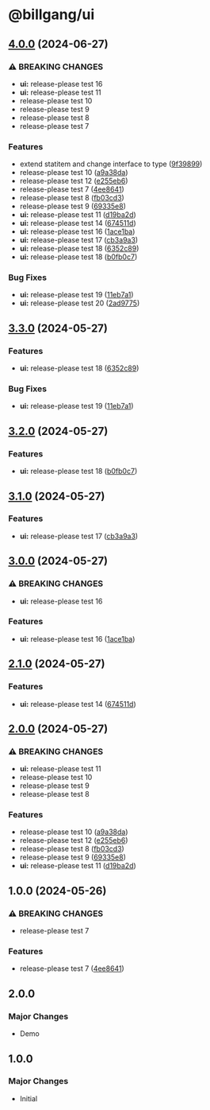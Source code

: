 # @billgang/ui

## [4.0.0](https://github.com/billgangcom/frontend-library/compare/ui-v3.3.0...ui-v4.0.0) (2024-06-27)


### ⚠ BREAKING CHANGES

* **ui:** release-please test 16
* **ui:** release-please test 11
* release-please test 10
* release-please test 9
* release-please test 8
* release-please test 7

### Features

* extend statitem and change interface to type ([9f39899](https://github.com/billgangcom/frontend-library/commit/9f398994b493f03ff3b4d43c35254b6ae78fdda8))
* release-please test 10 ([a9a38da](https://github.com/billgangcom/frontend-library/commit/a9a38da394c63817fc1fd1db4415a1bd1e4d7bba))
* release-please test 12 ([e255eb6](https://github.com/billgangcom/frontend-library/commit/e255eb6c5a90782dba384f1bea0de13c2f4acacb))
* release-please test 7 ([4ee8641](https://github.com/billgangcom/frontend-library/commit/4ee8641686973077736eaddca665309a51a23f45))
* release-please test 8 ([fb03cd3](https://github.com/billgangcom/frontend-library/commit/fb03cd3cb3f4c5ca7c69e3deac962e1099a27ca7))
* release-please test 9 ([69335e8](https://github.com/billgangcom/frontend-library/commit/69335e8cf5006c0f7deeaf145a2e609255ef72f5))
* **ui:** release-please test 11 ([d19ba2d](https://github.com/billgangcom/frontend-library/commit/d19ba2df78a48bd4af1c784931268c8c2f2c9bad))
* **ui:** release-please test 14 ([674511d](https://github.com/billgangcom/frontend-library/commit/674511dd4556305061d53bcadfcf5b771e918167))
* **ui:** release-please test 16 ([1ace1ba](https://github.com/billgangcom/frontend-library/commit/1ace1ba05ec1789ec77ca32f84d70407e91ac2ba))
* **ui:** release-please test 17 ([cb3a9a3](https://github.com/billgangcom/frontend-library/commit/cb3a9a3ebf19725a8149da8710b5605c8b92799e))
* **ui:** release-please test 18 ([6352c89](https://github.com/billgangcom/frontend-library/commit/6352c89901dc271dd5d6a02a984c1365dc4cd705))
* **ui:** release-please test 18 ([b0fb0c7](https://github.com/billgangcom/frontend-library/commit/b0fb0c7f2d4b9af733406e0eeec68978e805f502))


### Bug Fixes

* **ui:** release-please test 19 ([11eb7a1](https://github.com/billgangcom/frontend-library/commit/11eb7a1df8ac014637e51c3ed0f58492ce240a35))
* **ui:** release-please test 20 ([2ad9775](https://github.com/billgangcom/frontend-library/commit/2ad97757df24a46dd89fa68c601e993393b757da))

## [3.3.0](https://github.com/mule-stand/billgang/compare/ui-v3.2.0...ui-v3.3.0) (2024-05-27)


### Features

* **ui:** release-please test 18 ([6352c89](https://github.com/mule-stand/billgang/commit/6352c89901dc271dd5d6a02a984c1365dc4cd705))


### Bug Fixes

* **ui:** release-please test 19 ([11eb7a1](https://github.com/mule-stand/billgang/commit/11eb7a1df8ac014637e51c3ed0f58492ce240a35))

## [3.2.0](https://github.com/mule-stand/billgang/compare/ui-v3.1.0...ui-v3.2.0) (2024-05-27)


### Features

* **ui:** release-please test 18 ([b0fb0c7](https://github.com/mule-stand/billgang/commit/b0fb0c7f2d4b9af733406e0eeec68978e805f502))

## [3.1.0](https://github.com/mule-stand/billgang/compare/ui-v3.0.0...ui-v3.1.0) (2024-05-27)


### Features

* **ui:** release-please test 17 ([cb3a9a3](https://github.com/mule-stand/billgang/commit/cb3a9a3ebf19725a8149da8710b5605c8b92799e))

## [3.0.0](https://github.com/mule-stand/billgang/compare/ui-v2.1.0...ui-v3.0.0) (2024-05-27)


### ⚠ BREAKING CHANGES

* **ui:** release-please test 16

### Features

* **ui:** release-please test 16 ([1ace1ba](https://github.com/mule-stand/billgang/commit/1ace1ba05ec1789ec77ca32f84d70407e91ac2ba))

## [2.1.0](https://github.com/mule-stand/billgang/compare/ui-v2.0.0...ui-v2.1.0) (2024-05-27)


### Features

* **ui:** release-please test 14 ([674511d](https://github.com/mule-stand/billgang/commit/674511dd4556305061d53bcadfcf5b771e918167))

## [2.0.0](https://github.com/mule-stand/billgang/compare/ui-v1.0.0...ui-v2.0.0) (2024-05-27)


### ⚠ BREAKING CHANGES

* **ui:** release-please test 11
* release-please test 10
* release-please test 9
* release-please test 8

### Features

* release-please test 10 ([a9a38da](https://github.com/mule-stand/billgang/commit/a9a38da394c63817fc1fd1db4415a1bd1e4d7bba))
* release-please test 12 ([e255eb6](https://github.com/mule-stand/billgang/commit/e255eb6c5a90782dba384f1bea0de13c2f4acacb))
* release-please test 8 ([fb03cd3](https://github.com/mule-stand/billgang/commit/fb03cd3cb3f4c5ca7c69e3deac962e1099a27ca7))
* release-please test 9 ([69335e8](https://github.com/mule-stand/billgang/commit/69335e8cf5006c0f7deeaf145a2e609255ef72f5))
* **ui:** release-please test 11 ([d19ba2d](https://github.com/mule-stand/billgang/commit/d19ba2df78a48bd4af1c784931268c8c2f2c9bad))

## 1.0.0 (2024-05-26)


### ⚠ BREAKING CHANGES

* release-please test 7

### Features

* release-please test 7 ([4ee8641](https://github.com/mule-stand/billgang/commit/4ee8641686973077736eaddca665309a51a23f45))

## 2.0.0

### Major Changes

- Demo

## 1.0.0

### Major Changes

- Initial
